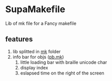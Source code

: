 # SupaMakefile
Lib of mk file for a Fancy makefile

## features

1. lib splitted in [mk](./mk) folder
1. info bar for objs ([pb.mk](./mk/pb.mk))
   1. little loading bar with braille unicode char
   1. display index
   1. eslapsed time on the right of the screen
